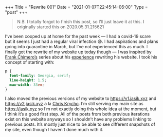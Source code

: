 +++
Title = "Rewrite 001"
Date = "2021-01-07T22:45:14-06:00"
Type = "post"
+++
> N.B. I totally forgot to finish this post, so I'll just leave it at this. I originally started this on 2020.05.31.215621

I’ve been cooped up at home for the past week — I had a covid-19 scare but it seems I just had a regular viral infection 😅. I had aspirations and plans going into quarantine in March, but I’ve not experienced this as much. I finally got the rewrite of my website up today though — I was inspired by [Frank Chimero’s](https://frankchimero.com) series about his [experience](https://frankchimero.com/blog/2019/redesign/) rewriting his website. I took his concept of starting with:

```css
p {
  font-family: Georgia, serif;
  line-height: 1.5;
  max-width: 33em;
}
```

I also moved the previous versions of my website to <https://v1.jasik.xyz> and <https://v2.jasik.xyz> a la [Chris Krycho](https://v4.chriskrycho.com/2019/my-final-round-of-url-rewrites-ever.html). I’m still serving my main site as <https://jasik.xyz> so I’m not exactly doing this whole idea at the moment, but I think it’s a good first step. All of the posts from both previous iterations exist on this website anyways so I shouldn’t have any problems linking to previous posts. It’s mostly just nice to be able to see different snapshots of my site, even though I haven’t done much with it.